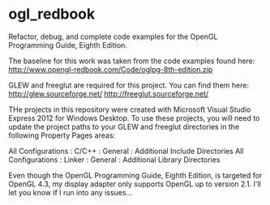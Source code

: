 ogl_redbook
===========

Refactor, debug, and complete code examples for the OpenGL Programming Guide, Eighth Edition.

The baseline for this work was taken from the code examples found here:
http://www.opengl-redbook.com/Code/oglpg-8th-edition.zip

GLEW and freeglut are required for this project. You can find them here:
http://glew.sourceforge.net/
http://freeglut.sourceforge.net/

THe projects in this repository were created with Microsoft Visual Studio Express 2012 for Windows Desktop. To use these projects, you will need to update the project paths to your GLEW and freeglut directories in the following Property Pages areas:

All Configurations : C/C++ : General : Additional Include Directories
All Configurations : Linker : General : Additional Library Directories

Even though the OpenGL Programming Guide, Eighth Edition, is targeted for OpenGL 4.3, my display adapter only supports OpenGL up to version 2.1. I'll let you know if I run into any issues...